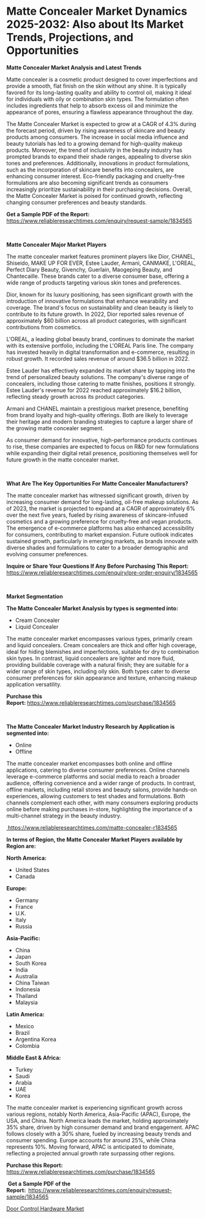 <p><h1>Matte Concealer Market Dynamics 2025-2032: Also about Its Market Trends, Projections, and Opportunities</h1></p><p><strong>Matte Concealer Market Analysis and Latest Trends</strong></p>
<p><p>Matte concealer is a cosmetic product designed to cover imperfections and provide a smooth, flat finish on the skin without any shine. It is typically favored for its long-lasting quality and ability to control oil, making it ideal for individuals with oily or combination skin types. The formulation often includes ingredients that help to absorb excess oil and minimize the appearance of pores, ensuring a flawless appearance throughout the day.</p><p>The Matte Concealer Market is expected to grow at a CAGR of 4.3% during the forecast period, driven by rising awareness of skincare and beauty products among consumers. The increase in social media influence and beauty tutorials has led to a growing demand for high-quality makeup products. Moreover, the trend of inclusivity in the beauty industry has prompted brands to expand their shade ranges, appealing to diverse skin tones and preferences. Additionally, innovations in product formulations, such as the incorporation of skincare benefits into concealers, are enhancing consumer interest. Eco-friendly packaging and cruelty-free formulations are also becoming significant trends as consumers increasingly prioritize sustainability in their purchasing decisions. Overall, the Matte Concealer Market is poised for continued growth, reflecting changing consumer preferences and beauty standards.</p></p>
<p><strong>Get a Sample PDF of the Report:&nbsp;</strong> <a href="https://www.reliableresearchtimes.com/enquiry/request-sample/1834565?utm_campaign=2263&utm_medium=2&utm_source=Github&utm_content=ia&utm_term=05042025&utm_id=matte-concealer">https://www.reliableresearchtimes.com/enquiry/request-sample/1834565</a></p>
<p>&nbsp;</p>
<p><strong>Matte Concealer Major Market Players</strong></p>
<p><p>The matte concealer market features prominent players like Dior, CHANEL, Shiseido, MAKE UP FOR EVER, Estee Lauder, Armani, CANMAKE, L'OREAL, Perfect Diary Beauty, Givenchy, Guerlain, Maogeping Beauty, and Chantecaille. These brands cater to a diverse consumer base, offering a wide range of products targeting various skin tones and preferences.</p><p>Dior, known for its luxury positioning, has seen significant growth with the introduction of innovative formulations that enhance wearability and coverage. The brand's focus on sustainability and clean beauty is likely to contribute to its future growth. In 2022, Dior reported sales revenue of approximately $60 billion across all product categories, with significant contributions from cosmetics.</p><p>L'OREAL, a leading global beauty brand, continues to dominate the market with its extensive portfolio, including the L'OREAL Paris line. The company has invested heavily in digital transformation and e-commerce, resulting in robust growth. It recorded sales revenue of around $36.5 billion in 2022.</p><p>Estee Lauder has effectively expanded its market share by tapping into the trend of personalized beauty solutions. The company's diverse range of concealers, including those catering to matte finishes, positions it strongly. Estee Lauder's revenue for 2022 reached approximately $16.2 billion, reflecting steady growth across its product categories.</p><p>Armani and CHANEL maintain a prestigious market presence, benefiting from brand loyalty and high-quality offerings. Both are likely to leverage their heritage and modern branding strategies to capture a larger share of the growing matte concealer segment.</p><p>As consumer demand for innovative, high-performance products continues to rise, these companies are expected to focus on R&D for new formulations while expanding their digital retail presence, positioning themselves well for future growth in the matte concealer market.</p></p>
<p>&nbsp;</p>
<p><strong>What Are The Key Opportunities For Matte Concealer Manufacturers?</strong></p>
<p><p>The matte concealer market has witnessed significant growth, driven by increasing consumer demand for long-lasting, oil-free makeup solutions. As of 2023, the market is projected to expand at a CAGR of approximately 6% over the next five years, fueled by rising awareness of skincare-infused cosmetics and a growing preference for cruelty-free and vegan products. The emergence of e-commerce platforms has also enhanced accessibility for consumers, contributing to market expansion. Future outlook indicates sustained growth, particularly in emerging markets, as brands innovate with diverse shades and formulations to cater to a broader demographic and evolving consumer preferences.</p></p>
<p><strong>Inquire or Share Your Questions If Any Before Purchasing This Report:</strong> <a href="https://www.reliableresearchtimes.com/enquiry/pre-order-enquiry/1834565?utm_campaign=2263&utm_medium=2&utm_source=Github&utm_content=ia&utm_term=05042025&utm_id=matte-concealer">https://www.reliableresearchtimes.com/enquiry/pre-order-enquiry/1834565</a></p>
<p>&nbsp;</p>
<p><strong>Market Segmentation</strong></p>
<p><strong>The Matte Concealer Market Analysis by types is segmented into:</strong></p>
<p><ul><li>Cream Concealer</li><li>Liquid Concealer</li></ul></p>
<p><p>The matte concealer market encompasses various types, primarily cream and liquid concealers. Cream concealers are thick and offer high coverage, ideal for hiding blemishes and imperfections, suitable for dry to combination skin types. In contrast, liquid concealers are lighter and more fluid, providing buildable coverage with a natural finish; they are suitable for a wider range of skin types, including oily skin. Both types cater to diverse consumer preferences for skin appearance and texture, enhancing makeup application versatility.</p></p>
<p><strong>Purchase this Report:&nbsp;</strong><a href="https://www.reliableresearchtimes.com/purchase/1834565?utm_campaign=2263&utm_medium=2&utm_source=Github&utm_content=ia&utm_term=05042025&utm_id=matte-concealer">https://www.reliableresearchtimes.com/purchase/1834565</a></p>
<p>&nbsp;</p>
<p><strong>The Matte Concealer Market Industry Research by Application is segmented into:</strong></p>
<p><ul><li>Online</li><li>Offline</li></ul></p>
<p><p>The matte concealer market encompasses both online and offline applications, catering to diverse consumer preferences. Online channels leverage e-commerce platforms and social media to reach a broader audience, offering convenience and a wider range of products. In contrast, offline markets, including retail stores and beauty salons, provide hands-on experiences, allowing customers to test shades and formulations. Both channels complement each other, with many consumers exploring products online before making purchases in-store, highlighting the importance of a multi-channel strategy in the beauty industry.</p></p>
<p><a href="https://www.reliableresearchtimes.com/matte-concealer-r1834565?utm_campaign=2263&utm_medium=2&utm_source=Github&utm_content=ia&utm_term=05042025&utm_id=matte-concealer">&nbsp;https://www.reliableresearchtimes.com/matte-concealer-r1834565</a></p>
<p><strong>In terms of Region, the Matte Concealer Market Players available by Region are:</strong></p>
<p>
    <p> <strong> North America: </strong>
        <ul>
            <li>United States</li>
            <li>Canada</li>
        </ul>
        </p> 
    <p> <strong> Europe: </strong>
        <ul>
            <li>Germany</li>
            <li>France</li>
            <li>U.K.</li>
            <li>Italy</li>
            <li>Russia</li>
        </ul>
        </p> 
    <p> <strong> Asia-Pacific: </strong>
        <ul>
            <li>China</li>
            <li>Japan</li>
            <li>South Korea</li>
            <li>India</li>
            <li>Australia</li>
            <li>China Taiwan</li>
            <li>Indonesia</li>
            <li>Thailand</li>
            <li>Malaysia</li>
        </ul>
        </p> 
    <p> <strong> Latin America: </strong>
        <ul>
            <li>Mexico</li>
            <li>Brazil</li>
            <li>Argentina Korea</li>
            <li>Colombia</li>
        </ul>
        </p> 
    <p> <strong> Middle East & Africa: </strong>
        <ul>
            <li>Turkey</li>
            <li>Saudi</li>
            <li>Arabia</li>
            <li>UAE</li>
            <li>Korea</li>
        </ul>
    </p>
    </p>
<p><p>The matte concealer market is experiencing significant growth across various regions, notably North America, Asia-Pacific (APAC), Europe, the USA, and China. North America leads the market, holding approximately 35% share, driven by high consumer demand and brand engagement. APAC follows closely with a 30% share, fueled by increasing beauty trends and consumer spending. Europe accounts for around 25%, while China represents 10%. Moving forward, APAC is anticipated to dominate, reflecting a projected annual growth rate surpassing other regions.</p></p>
<p><strong>Purchase this Report: </strong><a href="https://www.reliableresearchtimes.com/purchase/1834565?utm_campaign=2263&utm_medium=2&utm_source=Github&utm_content=ia&utm_term=05042025&utm_id=matte-concealer">https://www.reliableresearchtimes.com/purchase/1834565</a></p>
<p>&nbsp;<strong>Get a Sample PDF of the Report:&nbsp;&nbsp;</strong><a href="https://www.reliableresearchtimes.com/enquiry/request-sample/1834565?utm_campaign=2263&utm_medium=2&utm_source=Github&utm_content=ia&utm_term=05042025&utm_id=matte-concealer">https://www.reliableresearchtimes.com/enquiry/request-sample/1834565</a></p>
<p><strong></strong></p>
<p><p><a href="https://github.com/stillsfloria19981/Market-Research-Report-List-1/blob/main/door-control-hardware-market.md?utm_campaign=2263&utm_medium=2&utm_source=Github&utm_content=ia&utm_term=05042025&utm_id=matte-concealer">Door Control Hardware Market</a></p></p>